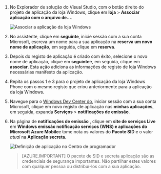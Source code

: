 
1. No Explorador de solução do Visual Studio, com o botão direito do projeto de aplicação da loja Windows, clique em **loja** > **Associar aplicação com o arquivo de...**.

    ![Associar a aplicação da loja Windows](./media/app-service-mobile-register-wns/notification-hub-associate-win8-app.png)

2. No assistente, clique em **seguinte**, inicie sessão com a sua conta Microsoft, escreva um nome para a sua aplicação na **reserva um novo nome de aplicação**, em seguida, clique em **reserva**.

3. Depois do registo de aplicação é criado com êxito, selecione o novo nome de aplicação, clique em **seguinte**e, em seguida, clique em **associar**. Esta ação adiciona as informações de registo de loja Windows necessárias manifesto da aplicação.

7. Repita os passos 1 e 3 para o projeto de aplicação da loja Windows Phone com o mesmo registo que criou anteriormente para a aplicação da loja Windows.  

7. Navegue para o [Windows Dev Center do](https://dev.windows.com/en-us/overview), iniciar sessão com a sua conta Microsoft, clique em novo registo de aplicação nas **minhas aplicações**, em seguida, expanda **Serviços** > **notificações de emissão**.

8. Na página de **notificações de emissão** , clique em **site de serviços Live** em **Windows emissão notificação serviços (WNS) e aplicações do Microsoft Azure Mobile**e tome nota os valores do **Pacote SID** e o valor *atual* na **Aplicação secreta**. 

    ![Definição de aplicação no Centro de programador](./media/app-service-mobile-register-wns/mobile-services-win8-app-push-auth.png)

    > [AZURE.IMPORTANT] O pacote de SID e secreta aplicação são as credenciais de segurança importantes. Não partilhar estes valores com qualquer pessoa ou distribuí-los com a sua aplicação.
